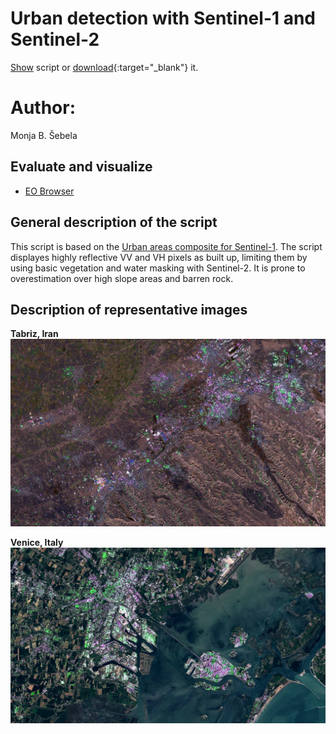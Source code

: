 # Urban detection with Sentinel-1 and Sentinel-2
  
<a href="#" id='togglescript'>Show</a> script or [download](script.js){:target="_blank"} it.  
<div id='script_view' style="display:none">  
{% highlight javascript %}  
{% include_relative script.js %}  
{% endhighlight %}  
  
</div>  

# Author: 
Monja B. Šebela
  
## Evaluate and visualize  
 - [EO Browser](https://sentinelshare.page.link/qBRg)
  
## General description of the script  
  
This script is based on the [Urban areas composite for Sentinel-1](https://custom-scripts.sentinel-hub.com/sentinel-1/urban_areas/). The script displayes highly reflective VV and VH pixels as built up, limiting them by using basic vegetation and water masking with Sentinel-2. It is prone to overestimation over high slope areas and barren rock. 

## Description of representative images  
  
**Tabriz, Iran**
![Tabriz](fig/fig1.jpg) 

**Venice, Italy**
![Venice](fig/fig2.jpg)  



